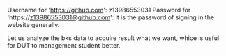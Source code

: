 Username for 'https://github.com': z13986553031
Password for 'https://z13986553031@github.com': it is the password of signing in the website generally.


Let us analyze the bks data to acquire result what we want, whice is usful for DUT to management student better.

